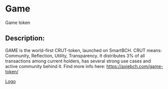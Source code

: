 # Game
Game token
## Description:
GAME is the world-first CRUT-token, launched on SmartBCH. CRUT means: Community, Reflection, Utility, Transparency. It distributes 3% of all transactions among current holders, has several strong use cases and active community behind it. Find more info here: https://axiebch.com/game-token/

[Logo](/assets/logo.game.256x256.png)
